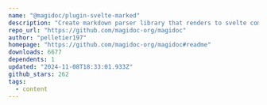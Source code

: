 ```yaml
---
name: "@magidoc/plugin-svelte-marked"
description: "Create markdown parser library that renders to svelte components."
repo_url: "https://github.com/magidoc-org/magidoc"
author: "pelletier197"
homepage: "https://github.com/magidoc-org/magidoc#readme"
downloads: 6677
dependents: 1
updated: "2024-11-08T18:33:01.933Z"
github_stars: 262
tags: 
  - content
---
```

